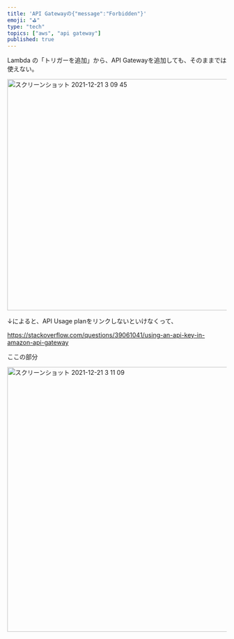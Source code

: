 ```yaml
---
title: 'API Gatewayの{"message":"Forbidden"}'
emoji: "⛳"
type: "tech"
topics: ["aws", "api gateway"]
published: true
---
```



Lambda の「トリガーを追加」から、API Gatewayを追加しても、そのままでは使えない。

<img width="531" alt="スクリーンショット 2021-12-21 3 09 45" src="https://user-images.githubusercontent.com/37844673/146813072-91ee7e54-9744-4998-aafd-64a7dc064c75.png">


↓によると、API Usage planをリンクしないといけなくって、

https://stackoverflow.com/questions/39061041/using-an-api-key-in-amazon-api-gateway

ここの部分

<img width="608" alt="スクリーンショット 2021-12-21 3 11 09" src="https://user-images.githubusercontent.com/37844673/146813242-e2bdf098-0018-420a-9cd9-21ee50f9e34a.png">
